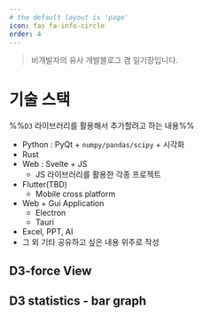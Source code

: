 ```yaml
---
# the default layout is 'page'
icon: fas fa-info-circle
order: 4
---
```

> 비개발자의 유사 개발블로그 겸 일기장입니다.


# 기술 스택
%%`D3` 라이브러리를 활용해서 추가할려고 하는 내용%%

- Python : PyQt + `numpy/pandas/scipy` + 시각화
- Rust
- Web : Svelte + JS
	- JS 라이브러리를 활용한 각종 프로젝트
- Flutter(TBD)
	- Mobile cross platform
- Web + Gui Application
	- Electron
	- Tauri
- Excel, PPT, AI
- 그 외 기타 공유하고 싶은 내용 위주로 작성

## D3-force View

## D3 statistics - bar graph